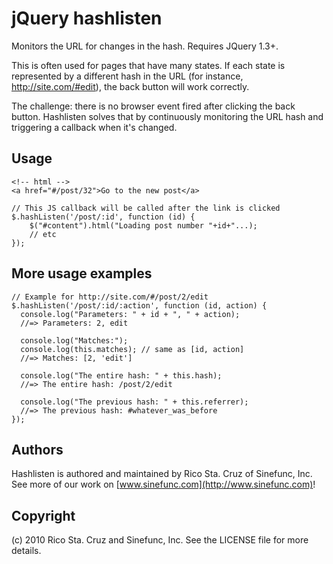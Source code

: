 jQuery hashlisten
=================

Monitors the URL for changes in the hash. Requires JQuery 1.3+.

This is often used for pages that have many states. If each state
is represented by a different hash in the URL (for instance,
http://site.com/#edit), the back button will work correctly.

The challenge: there is no browser event fired after clicking the
back button. Hashlisten solves that by continuously monitoring
the URL hash and triggering a callback when it's changed.

Usage
-----

    <!-- html -->
    <a href="#/post/32">Go to the new post</a>

    // This JS callback will be called after the link is clicked
    $.hashListen('/post/:id', function (id) {
        $("#content").html("Loading post number "+id+"...);
        // etc
    });

More usage examples
-------------------

    // Example for http://site.com/#/post/2/edit
    $.hashListen('/post/:id/:action', function (id, action) {
      console.log("Parameters: " + id + ", " + action);
      //=> Parameters: 2, edit

      console.log("Matches:");
      console.log(this.matches); // same as [id, action]
      //=> Matches: [2, 'edit']

      console.log("The entire hash: " + this.hash);
      //=> The entire hash: /post/2/edit

      console.log("The previous hash: " + this.referrer);
      //=> The previous hash: #whatever_was_before
    });

Authors
-------

Hashlisten is authored and maintained by Rico Sta. Cruz of Sinefunc, Inc.
See more of our work on [www.sinefunc.com](http://www.sinefunc.com)!

Copyright
---------

(c) 2010 Rico Sta. Cruz and Sinefunc, Inc. See the LICENSE file for more details.
